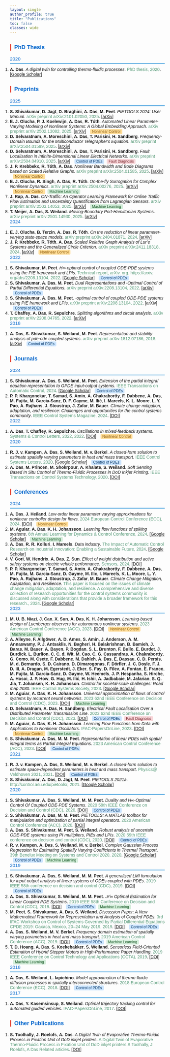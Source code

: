 ```yaml
---
layout: single
author_profile: true
title: "Publications"
toc: false
classes: wide
---
```


<html>
<head>
  <meta charset="UTF-8">
  <title>Amritam Das - Publication List</title>
  <style>
    body { font-family: Arial, sans-serif; margin: 0; }
    h2 { 
        margin-top: 0; 
        font-size: 1.1em; 
        font-weight: normal; 
        color: #0066cc;  /* Light blue */
        border-bottom: 2px solid #3498db;  /* Bright blue */
        padding-bottom: 5px;
        margin-bottom: 10px;
    }
    h3 { 
        margin-top: 30px; 
        color: #0066cc;  /* Light blue */
        font-size: 1.3em; 
        font-weight: 600;
        border-left: 4px solid #e74c3c;  /* Bright red */
        padding-left: 10px;
    }
    .author-highlight { font-weight: bold; }
    .author-underline { text-decoration: underline; }
    .title-italic { font-style: italic; }
    .venue { color: #597; }  /* Original color */
    .pub-link { color: #1A0DAB; text-decoration: none; }
    .theme-tags { margin-left: 10px; }
    .tag {
      display: inline-block;
      background: #e8eaea;
      color: #356;
      border-radius: 0.3em;
      font-size: 0.85em;
      padding: 1px 6px;
      margin-right: 4px;
      font-family: Arial, sans-serif;
    }
    .tag.nonlinear { background: #FFDD99; color: #875300; }
    .tag.pde { background: #CCE5FF; color: #003366; }
    .tag.ml { background: #D4EDDA; color: #155724; }
    .tag.fault { background: #F8D7DA; color: #721c24; }
    ol { margin: 0; padding: 0; }
    li { margin: 0; padding: 0; }
  </style>
</head>
<body>
<h3>PhD Thesis</h3>
<h2>2020</h2>
<ol><li><span class="author-highlight">A. Das</span>. <span class="title-italic">A digital twin for controlling thermo-fluidic processes</span>. <span class="venue">PhD thesis, 2020</span>. [<a href="https://scholar.google.com/citations?view_op=view_citation&hl=en&user=dZ1NkwoAAAAJ&citation_for_view=dZ1NkwoAAAAJ:Wp0gIr-vW9MC">Google Scholar</a>] </li></ol>
<h3>Preprints</h3>
<h2>2025</h2>
<ol><li><span class="author-highlight">S. Shivakumar</span>, <span class="author-highlight">D. Jagt</span>, <span class="author-highlight">D. Braghini</span>, <span class="author-highlight">A. Das</span>, <span class="author-highlight">M. Peet</span>. <span class="title-italic">PIETOOLS 2024: User Manual</span>. <span class="venue">arXiv preprint arXiv:2101.02050, 2025</span>. [<a href="https://arxiv.org/abs/2101.02050">arXiv</a>] </li><li><span class="author-highlight">E. J. Olucha</span>, <span class="author-highlight">P. J. Koelewijn</span>, <span class="author-highlight">A. Das</span>, <span class="author-highlight">R. Tóth</span>. <span class="title-italic">Automated Linear Parameter-Varying Modeling of Nonlinear Systems: A Global Embedding Approach</span>. <span class="venue">arXiv preprint arXiv:2502.13082, 2025</span>. [<a href="https://arxiv.org/abs/2502.13082">arXiv</a>] <span class="theme-tags"><span class="tag nonlinear">Nonlinear Control</span></span></li><li><span class="author-highlight">D. Selvaratnam</span>, <span class="author-highlight">A. Moreschini</span>, <span class="author-highlight">A. Das</span>, <span class="author-highlight">T. Parisini</span>, <span class="author-highlight">H. Sandberg</span>. <span class="title-italic">Frequency-Domain Bounds for the Multiconductor Telegrapher's Equation</span>. <span class="venue">arXiv preprint arXiv:2504.01599, 2025</span>. [<a href="https://arxiv.org/abs/2504.01599">arXiv</a>] </li><li><span class="author-highlight">D. Selvaratnam</span>, <span class="author-highlight">A. Moreschini</span>, <span class="author-highlight">A. Das</span>, <span class="author-highlight">T. Parisini</span>, <span class="author-highlight">H. Sandberg</span>. <span class="title-italic">Fault Localisation in Infinite-Dimensional Linear Electrical Networks</span>. <span class="venue">arXiv preprint arXiv:2504.04910, 2025</span>. [<a href="https://arxiv.org/abs/2504.04910">arXiv</a>] <span class="theme-tags"><span class="tag pde">Control of PDEs</span> <span class="tag fault">Fault Diagnosis</span></span></li><li><span class="author-highlight">J. P. Krebbekx</span>, <span class="author-highlight">R. Tóth</span>, <span class="author-highlight">A. Das</span>. <span class="title-italic">Nonlinear Bandwidth and Bode Diagrams based on Scaled Relative Graphs</span>. <span class="venue">arXiv preprint arXiv:2504.01585, 2025</span>. [<a href="https://arxiv.org/abs/2504.01585">arXiv</a>] <span class="theme-tags"><span class="tag nonlinear">Nonlinear Control</span></span></li><li><span class="author-highlight">E. J. Olucha</span>, <span class="author-highlight">R. Singh</span>, <span class="author-highlight">A. Das</span>, <span class="author-highlight">R. Tóth</span>. <span class="title-italic">On-the-fly Surrogation for Complex Nonlinear Dynamics</span>. <span class="venue">arXiv preprint arXiv:2504.00276, 2025</span>. [<a href="https://arxiv.org/abs/2504.00276">arXiv</a>] <span class="theme-tags"><span class="tag nonlinear">Nonlinear Control</span> <span class="tag ml">Machine Learning</span></span></li><li><span class="author-highlight">J. Rap</span>, <span class="author-highlight">A. Das</span>. <span class="title-italic">ON-Traffic: An Operator Learning Framework for Online Traffic Flow Estimation and Uncertainty Quantification from Lagrangian Sensors</span>. <span class="venue">arXiv preprint arXiv:2503.14053, 2025</span>. [<a href="https://arxiv.org/abs/2503.14053">arXiv</a>] <span class="theme-tags"><span class="tag ml">Machine Learning</span></span></li><li><span class="author-highlight">T. Meijer</span>, <span class="author-highlight">A. Das</span>, <span class="author-highlight">S. Weiland</span>. <span class="title-italic">Moving-Boundary Port-Hamiltonian Systems</span>. <span class="venue">arXiv preprint arXiv:2501.14930, 2025</span>. [<a href="https://arxiv.org/abs/2501.14930">arXiv</a>] </li></ol>
<h2>2024</h2>
<ol><li><span class="author-highlight">E. J. Olucha</span>, <span class="author-highlight">B. Terzin</span>, <span class="author-highlight">A. Das</span>, <span class="author-highlight">R. Tóth</span>. <span class="title-italic">On the reduction of linear parameter-varying state-space models</span>. <span class="venue">arXiv preprint arXiv:2404.01871, 2024</span>. [<a href="https://arxiv.org/abs/2404.01871">arXiv</a>] </li><li><span class="author-highlight">J. P. Krebbekx</span>, <span class="author-highlight">R. Tóth</span>, <span class="author-highlight">A. Das</span>. <span class="title-italic">Scaled Relative Graph Analysis of Lur’e Systems and the Generalized Circle Criterion</span>. <span class="venue">arXiv preprint arXiv:2411.18318, 2024</span>. [<a href="https://arxiv.org/abs/2411.18318">arXiv</a>] <span class="theme-tags"><span class="tag nonlinear">Nonlinear Control</span></span></li></ol>
<h2>2022</h2>
<ol><li><span class="author-highlight">S. Shivakumar</span>, <span class="author-highlight">M. Peet</span>. <span class="title-italic">H∞-optimal control of coupled ODE-PDE systems using the PIE framework and LPIs</span>. <span class="venue">Technical report, arXiv. org. https://arxiv. org/abs/2208.13104, 2022</span>. [<a href="https://scholar.google.com/citations?view_op=view_citation&hl=en&user=dZ1NkwoAAAAJ&cstart=20&pagesize=80&citation_for_view=dZ1NkwoAAAAJ:isC4tDSrTZIC">Google Scholar</a>] <span class="theme-tags"><span class="tag pde">Control of PDEs</span></span></li><li><span class="author-highlight">S. Shivakumar</span>, <span class="author-highlight">A. Das</span>, <span class="author-highlight">M. Peet</span>. <span class="title-italic">Dual Representations and -Optimal Control of Partial Differential Equations</span>. <span class="venue">arXiv preprint arXiv:2208.13104, 2022</span>. [<a href="https://arxiv.org/abs/2208.13104">arXiv</a>] <span class="theme-tags"><span class="tag pde">Control of PDEs</span></span></li><li><span class="author-highlight">S. Shivakumar</span>, <span class="author-highlight">A. Das</span>, <span class="author-highlight">M. Peet</span>. <span class="title-italic">-optimal control of coupled ODE-PDE systems using PIE framework and LPIs</span>. <span class="venue">arXiv preprint arXiv:2208.13104, 2022</span>. [<a href="https://arxiv.org/abs/2208.13104">arXiv</a>] <span class="theme-tags"><span class="tag pde">Control of PDEs</span></span></li><li><span class="author-highlight">T. Chaffey</span>, <span class="author-highlight">A. Das</span>, <span class="author-highlight">R. Sepulchre</span>. <span class="title-italic">Splitting algorithms and circuit analysis</span>. <span class="venue">arXiv preprint arXiv:2208.04765, 2022</span>. [<a href="https://arxiv.org/abs/2208.04765">arXiv</a>] </li></ol>
<h2>2018</h2>
<ol><li><span class="author-highlight">A. Das</span>, <span class="author-highlight">S. Shivakumar</span>, <span class="author-highlight">S. Weiland</span>, <span class="author-highlight">M. Peet</span>. <span class="title-italic">Representation and stability analysis of pde-ode coupled systems</span>. <span class="venue">arXiv preprint arXiv:1812.07186, 2018</span>. [<a href="https://arxiv.org/abs/1812.07186">arXiv</a>] <span class="theme-tags"><span class="tag pde">Control of PDEs</span></span></li></ol>
<h3>Journals</h3>
<h2>2024</h2>
<ol><li><span class="author-highlight">S. Shivakumar</span>, <span class="author-highlight">A. Das</span>, <span class="author-highlight">S. Weiland</span>, <span class="author-highlight">M. Peet</span>. <span class="title-italic">Extension of the partial integral equation representation to GPDE input-output systems</span>. <span class="venue">IEEE Transactions on Automatic Control, 2024</span>. [<a href="https://scholar.google.com/citations?view_op=view_citation&hl=en&user=dZ1NkwoAAAAJ&citation_for_view=dZ1NkwoAAAAJ:M3ejUd6NZC8C">Google Scholar</a>] <span class="theme-tags"><span class="tag pde">Control of PDEs</span></span></li><li><span class="author-highlight">P. P. Khargonekar</span>, <span class="author-highlight">T. Samad</span>, <span class="author-highlight">S. Amin</span>, <span class="author-highlight">A. Chakrabortty</span>, <span class="author-highlight">F. Dabbene</span>, <span class="author-highlight">A. Das</span>, <span class="author-highlight">M. Fujita</span>, <span class="author-highlight">M. Garcia-Sanz</span>, <span class="author-highlight">D. F. Gayme</span>, <span class="author-highlight">M. Ilić</span>, <span class="author-highlight">I. Mareels</span>, <span class="author-highlight">K. L. Moore</span>, <span class="author-highlight">L. Y. Pao</span>, <span class="author-highlight">A. Rajhans</span>, <span class="author-highlight">J. Stoustrup</span>, <span class="author-highlight">J. Zafar</span>, <span class="author-highlight">M. Bauer</span>. <span class="title-italic">Climate change mitigation, adaptation, and resilience: Challenges and opportunities for the control systems community</span>. <span class="venue">IEEE Control Systems Magazine, 2024</span>. [<a href="https://doi.org/10.1109/mcs.2024.3382377">DOI</a>] </li></ol>
<h2>2022</h2>
<ol><li><span class="author-highlight">A. Das</span>, <span class="author-highlight">T. Chaffey</span>, <span class="author-highlight">R. Sepulchre</span>. <span class="title-italic">Oscillations in mixed-feedback systems</span>. <span class="venue">Systems & Control Letters, 2022, 2022</span>. [<a href="https://doi.org/10.1016/j.sysconle.2022.105289">DOI</a>] <span class="theme-tags"><span class="tag nonlinear">Nonlinear Control</span></span></li></ol>
<h2>2020</h2>
<ol><li><span class="author-highlight">R. J. v. Kampen</span>, <span class="author-highlight">A. Das</span>, <span class="author-highlight">S. Weiland</span>, <span class="author-highlight">M. v. Berkel</span>. <span class="title-italic">A closed-form solution to estimate spatially varying parameters in heat and mass transport</span>. <span class="venue">IEEE Control Systems Letters, 2020</span>. [<a href="https://scholar.google.com/citations?view_op=view_citation&hl=en&user=dZ1NkwoAAAAJ&citation_for_view=dZ1NkwoAAAAJ:8k81kl-MbHgC">Google Scholar</a>] <span class="theme-tags"><span class="tag pde">Control of PDEs</span></span></li><li><span class="author-highlight">A. Das</span>, <span class="author-highlight">M. Princen</span>, <span class="author-highlight">M. Shokrpour</span>, <span class="author-highlight">A. Khalate</span>, <span class="author-highlight">S. Weiland</span>. <span class="title-italic">Soft Sensing Based In Situ Control of Thermo-Fluidic Processes in DoD Inkjet Printing</span>. <span class="venue">IEEE Transactions on Control Systems Technology, 2020</span>. [<a href="https://doi.org/10.20944/preprints202003.0355.v1">DOI</a>] </li></ol>
<h3>Conferences</h3>
<h2>2024</h2>
<ol><li><span class="author-highlight">A. Das</span>, <span class="author-highlight">J. Heiland</span>. <span class="title-italic">Low-order linear parameter varying approximations for nonlinear controller design for flows</span>. <span class="venue">2024 European Control Conference (ECC), 2024</span>. [<a href="https://doi.org/10.23919/ecc64448.2024.10591292">DOI</a>] <span class="theme-tags"><span class="tag nonlinear">Nonlinear Control</span></span></li><li><span class="author-highlight">M. Aguiar</span>, <span class="author-highlight">A. Das</span>, <span class="author-highlight">K. H. Johansson</span>. <span class="title-italic">Learning flow functions of spiking systems</span>. <span class="venue">6th Annual Learning for Dynamics & Control Conference, 2024</span>. [<a href="https://scholar.google.com/citations?view_op=view_citation&hl=en&user=dZ1NkwoAAAAJ&cstart=20&pagesize=80&citation_for_view=dZ1NkwoAAAAJ:4JMBOYKVnBMC">Google Scholar</a>] <span class="theme-tags"><span class="tag ml">Machine Learning</span></span></li><li><span class="author-highlight">A. Das</span>, <span class="author-highlight">R. R. Kolluri</span>, <span class="author-highlight">I. Mareels</span>. <span class="title-italic">Data industry</span>. <span class="venue">The Impact of Automatic Control Research on Industrial Innovation: Enabling a Sustainable Future, 2024</span>. [<a href="https://scholar.google.com/citations?view_op=view_citation&hl=en&user=dZ1NkwoAAAAJ&cstart=20&pagesize=80&citation_for_view=dZ1NkwoAAAAJ:RHpTSmoSYBkC">Google Scholar</a>] </li><li><span class="author-highlight">V. Gori</span>, <span class="author-highlight">W. Hendrix</span>, <span class="author-highlight">A. Das</span>, <span class="author-highlight">Z. Sun</span>. <span class="title-italic">Effect of weight distribution and active safety systems on electric vehicle performance</span>. <span class="venue">Sensors, 2024</span>. [<a href="https://doi.org/10.3390/s24113557">DOI</a>] </li><li><span class="author-highlight">P. P. Khargonekar</span>, <span class="author-highlight">T. Samad</span>, <span class="author-highlight">S. Amin</span>, <span class="author-highlight">A. Chakrabortty</span>, <span class="author-highlight">F. Dabbene</span>, <span class="author-highlight">A. Das</span>, <span class="author-highlight">M. Fujita</span>, <span class="author-highlight">M. Garcia-Sanz</span>, <span class="author-highlight">D. Gayme</span>, <span class="author-highlight">M. Ilic</span>, <span class="author-highlight">I. Mareels</span>, <span class="author-highlight">K. L. Moore</span>, <span class="author-highlight">L. Y. Pao</span>, <span class="author-highlight">A. Rajhans</span>, <span class="author-highlight">J. Stoustrup</span>, <span class="author-highlight">J. Zafar</span>, <span class="author-highlight">M. Bauer</span>. <span class="title-italic">Climate Change Mitigation, Adaptation, and Resilience</span>. <span class="venue">This paper is focused on the issues of climate change mitigation, adaptation, and resilience. A comprehensive and diverse collection of research opportunities for the control systems community is discussed along with considerations that provide a broader framework for this research., 2024</span>. [<a href="https://scholar.google.com/citations?view_op=view_citation&hl=en&user=dZ1NkwoAAAAJ&cstart=20&pagesize=80&citation_for_view=dZ1NkwoAAAAJ:hMod-77fHWUC">Google Scholar</a>] </li></ol>
<h2>2023</h2>
<ol><li><span class="author-highlight">M. U. B. Niazi</span>, <span class="author-highlight">J. Cao</span>, <span class="author-highlight">X. Sun</span>, <span class="author-highlight">A. Das</span>, <span class="author-highlight">K. H. Johansson</span>. <span class="title-italic">Learning-based design of Luenberger observers for autonomous nonlinear systems</span>. <span class="venue">2023 American Control Conference (ACC), 2023</span>. [<a href="https://doi.org/10.23919/acc55779.2023.10156294">DOI</a>] <span class="theme-tags"><span class="tag nonlinear">Nonlinear Control</span> <span class="tag ml">Machine Learning</span></span></li><li><span class="author-highlight">A. Alleyne</span>, <span class="author-highlight">F. Allgöwer</span>, <span class="author-highlight">A. D. Ames</span>, <span class="author-highlight">S. Amin</span>, <span class="author-highlight">J. Anderson</span>, <span class="author-highlight">A. M. Annaswamy</span>, <span class="author-highlight">P. J. Antsaklis</span>, <span class="author-highlight">N. Bagheri</span>, <span class="author-highlight">H. Balakrishnan</span>, <span class="author-highlight">B. Bamieh</span>, <span class="author-highlight">J. Baras</span>, <span class="author-highlight">M. Bauer</span>, <span class="author-highlight">A. Bayen</span>, <span class="author-highlight">P. Bogdan</span>, <span class="author-highlight">S. L. Brunton</span>, <span class="author-highlight">F. Bullo</span>, <span class="author-highlight">E. Burdet</span>, <span class="author-highlight">J. Burdick</span>, <span class="author-highlight">L. Burlion</span>, <span class="author-highlight">C. C. d. Wit</span>, <span class="author-highlight">M. Cao</span>, <span class="author-highlight">C. G. Cassandras</span>, <span class="author-highlight">A. Chakrabortty</span>, <span class="author-highlight">G. Como</span>, <span class="author-highlight">M. Csete</span>, <span class="author-highlight">F. Dabbene</span>, <span class="author-highlight">M. Dahleh</span>, <span class="author-highlight">A. Das</span>, <span class="author-highlight">E. Dassau</span>, <span class="author-highlight">C. D. Persis</span>, <span class="author-highlight">M. d. Bernardo</span>, <span class="author-highlight">S. D. Cairano</span>, <span class="author-highlight">D. Dimarogonas</span>, <span class="author-highlight">F. Dörfler</span>, <span class="author-highlight">J. C. Doyle</span>, <span class="author-highlight">F. J. D. III</span>, <span class="author-highlight">A. Dragan</span>, <span class="author-highlight">M. Egerstedt</span>, <span class="author-highlight">J. Eker</span>, <span class="author-highlight">S. Fay</span>, <span class="author-highlight">D. Filev</span>, <span class="author-highlight">A. Fontan</span>, <span class="author-highlight">E. Franco</span>, <span class="author-highlight">M. Fujita</span>, <span class="author-highlight">M. Garcia-Sanz</span>, <span class="author-highlight">D. Gayme</span>, <span class="author-highlight">W. Heemels</span>, <span class="author-highlight">J. P. Hespanha</span>, <span class="author-highlight">S. Hirche</span>, <span class="author-highlight">A. Hosoi</span>, <span class="author-highlight">J. P. How</span>, <span class="author-highlight">G. Hug</span>, <span class="author-highlight">M. Ilić</span>, <span class="author-highlight">H. Ishii</span>, <span class="author-highlight">A. Jadbabaie</span>, <span class="author-highlight">M. Jafarian</span>, <span class="author-highlight">S. Q. Jia</span>, <span class="author-highlight">T. Johansen</span>, <span class="author-highlight">K. H. Johansson</span>. <span class="title-italic">Control for societal-scale challenges: Road map 2030</span>. <span class="venue">IEEE Control Systems Society, 2023</span>. [<a href="https://scholar.google.com/citations?view_op=view_citation&hl=en&user=dZ1NkwoAAAAJ&citation_for_view=dZ1NkwoAAAAJ:k_IJM867U9cC">Google Scholar</a>] </li><li><span class="author-highlight">M. Aguiar</span>, <span class="author-highlight">A. Das</span>, <span class="author-highlight">K. H. Johansson</span>. <span class="title-italic">Universal approximation of flows of control systems by recurrent neural networks</span>. <span class="venue">2023 62nd IEEE Conference on Decision and Control (CDC), 2023</span>. [<a href="https://doi.org/10.1109/cdc49753.2023.10383457">DOI</a>] <span class="theme-tags"><span class="tag ml">Machine Learning</span></span></li><li><span class="author-highlight">D. Selvaratnam</span>, <span class="author-highlight">A. Das</span>, <span class="author-highlight">H. Sandberg</span>. <span class="title-italic">Electrical Fault Localisation Over a Distributed Parameter Transmission Line</span>. <span class="venue">2023 62nd IEEE Conference on Decision and Control (CDC), 2023</span>. [<a href="https://doi.org/10.1109/cdc49753.2023.10383452">DOI</a>] <span class="theme-tags"><span class="tag pde">Control of PDEs</span> <span class="tag fault">Fault Diagnosis</span></span></li><li><span class="author-highlight">M. Aguiar</span>, <span class="author-highlight">A. Das</span>, <span class="author-highlight">K. H. Johansson</span>. <span class="title-italic">Learning Flow Functions from Data with Applications to Nonlinear Oscillators</span>. <span class="venue">IFAC-PapersOnLine, 2023</span>. [<a href="https://doi.org/10.1016/j.ifacol.2023.10.1738">DOI</a>] <span class="theme-tags"><span class="tag nonlinear">Nonlinear Control</span> <span class="tag ml">Machine Learning</span></span></li><li><span class="author-highlight">S. Shivakumar</span>, <span class="author-highlight">A. Das</span>, <span class="author-highlight">M. M. Peet</span>. <span class="title-italic">Representation of linear PDEs with spatial integral terms as Partial Integral Equations</span>. <span class="venue">2023 American Control Conference (ACC), 2023</span>. [<a href="https://doi.org/10.23919/acc55779.2023.10156465">DOI</a>] <span class="theme-tags"><span class="tag pde">Control of PDEs</span></span></li></ol>
<h2>2021</h2>
<ol><li><span class="author-highlight">R. J. v. Kampen</span>, <span class="author-highlight">A. Das</span>, <span class="author-highlight">S. Weiland</span>, <span class="author-highlight">M. v. Berkel</span>. <span class="title-italic">A closed-form solution to estimate space-dependent parameters in heat and mass transport</span>. <span class="venue">Physics@ Veldhoven 2021, 2021</span>. [<a href="https://doi.org/10.1109/lcsys.2020.3042933">DOI</a>] <span class="theme-tags"><span class="tag pde">Control of PDEs</span></span></li><li><span class="author-highlight">S. Shivakumar</span>, <span class="author-highlight">A. Das</span>, <span class="author-highlight">D. Jagt</span>, <span class="author-highlight">M. Peet</span>. <span class="title-italic">PIETOOLS 2021a</span>. <span class="venue">http://control.asu.edu/pietools/, 2021</span>. [<a href="https://scholar.google.com/citations?view_op=view_citation&hl=en&user=dZ1NkwoAAAAJ&cstart=20&pagesize=80&citation_for_view=dZ1NkwoAAAAJ:YOwf2qJgpHMC">Google Scholar</a>] </li></ol>
<h2>2020</h2>
<ol><li><span class="author-highlight">S. Shivakumar</span>, <span class="author-highlight">A. Das</span>, <span class="author-highlight">S. Weiland</span>, <span class="author-highlight">M. M. Peet</span>. <span class="title-italic">Duality and H∞-Optimal Control Of Coupled ODE-PDE Systems</span>. <span class="venue">2020 59th IEEE Conference on Decision and Control (CDC), 2020</span>. [<a href="https://doi.org/10.1109/cdc42340.2020.9303989">DOI</a>] <span class="theme-tags"><span class="tag pde">Control of PDEs</span></span></li><li><span class="author-highlight">S. Shivakumar</span>, <span class="author-highlight">A. Das</span>, <span class="author-highlight">M. M. Peet</span>. <span class="title-italic">PIETOOLS: A MATLAB toolbox for manipulation and optimization of partial integral operators</span>. <span class="venue">2020 American Control Conference (ACC), 2020</span>. [<a href="https://doi.org/10.23919/acc45564.2020.9147712">DOI</a>] </li><li><span class="author-highlight">A. Das</span>, <span class="author-highlight">S. Shivakumar</span>, <span class="author-highlight">M. Peet</span>, <span class="author-highlight">S. Weiland</span>. <span class="title-italic">Robust analysis of uncertain ODE-PDE systems using PI multipliers, PIEs and LPIs</span>. <span class="venue">2020 59th IEEE conference on decision and control (CDC), 2020</span>. [<a href="https://doi.org/10.1109/cdc42340.2020.9303892">DOI</a>] <span class="theme-tags"><span class="tag pde">Control of PDEs</span></span></li><li><span class="author-highlight">R. v. Kampen</span>, <span class="author-highlight">A. Das</span>, <span class="author-highlight">S. Weiland</span>, <span class="author-highlight">M. v. Berkel</span>. <span class="title-italic">Complex Gaussian Process Regression for Estimating Spatially Varying Coefficients in Thermal Transport</span>. <span class="venue">39th Benelux Meeting on Systems and Control 2020, 2020</span>. [<a href="https://scholar.google.com/citations?view_op=view_citation&hl=en&user=dZ1NkwoAAAAJ&cstart=20&pagesize=80&citation_for_view=dZ1NkwoAAAAJ:KlAtU1dfN6UC">Google Scholar</a>] <span class="theme-tags"><span class="tag pde">Control of PDEs</span> <span class="tag ml">Machine Learning</span></span></li></ol>
<h2>2019</h2>
<ol><li><span class="author-highlight">S. Shivakumar</span>, <span class="author-highlight">A. Das</span>, <span class="author-highlight">S. Weiland</span>, <span class="author-highlight">M. M. Peet</span>. <span class="title-italic">A generalized LMI formulation for input-output analysis of linear systems of ODEs coupled with PDEs</span>. <span class="venue">2019 IEEE 58th conference on decision and control (CDC), 2019</span>. [<a href="https://doi.org/10.1109/cdc40024.2019.9030224">DOI</a>] <span class="theme-tags"><span class="tag pde">Control of PDEs</span></span></li><li><span class="author-highlight">A. Das</span>, <span class="author-highlight">S. Shivakumar</span>, <span class="author-highlight">S. Weiland</span>, <span class="author-highlight">M. M. Peet</span>. <span class="title-italic">ℋ∞ Optimal Estimation for Linear Coupled PDE Systems</span>. <span class="venue">2019 IEEE 58th Conference on Decision and Control (CDC), 2019</span>. [<a href="https://doi.org/10.1109/cdc40024.2019.9029595">DOI</a>] <span class="theme-tags"><span class="tag pde">Control of PDEs</span> <span class="tag ml">Machine Learning</span></span></li><li><span class="author-highlight">M. Peet</span>, <span class="author-highlight">S. Shivakumar</span>, <span class="author-highlight">A. Das</span>, <span class="author-highlight">S. Weiland</span>. <span class="title-italic">Discussion Paper: A New Mathematical Framework for Representation and Analysis of Coupled PDEs</span>. <span class="venue">3rd IFAC Workshop on Control of Systems Governed by Partial Differential Equations CPDE 2019: Oaxaca, Mexico, 20–24 May 2019, 2019</span>. [<a href="https://doi.org/10.1016/j.ifacol.2019.08.023">DOI</a>] <span class="theme-tags"><span class="tag pde">Control of PDEs</span></span></li><li><span class="author-highlight">A. Das</span>, <span class="author-highlight">S. Weiland</span>, <span class="author-highlight">M. V. Berkel</span>. <span class="title-italic">Frequency domain estimation of spatially varying parameters in heat and mass transport</span>. <span class="venue">2019 American Control Conference (ACC), 2019</span>. [<a href="https://doi.org/10.23919/acc.2019.8814465">DOI</a>] <span class="theme-tags"><span class="tag pde">Control of PDEs</span> <span class="tag ml">Machine Learning</span></span></li><li><span class="author-highlight">T. D. Hoang</span>, <span class="author-highlight">A. Das</span>, <span class="author-highlight">S. Koekebakker</span>, <span class="author-highlight">S. Weiland</span>. <span class="title-italic">Sensorless Field-Oriented Estimation of Hybrid Stepper Motors in High-Performance Paper Handling</span>. <span class="venue">2019 IEEE Conference on Control Technology and Applications (CCTA), 2019</span>. [<a href="https://doi.org/10.1109/ccta.2019.8920549">DOI</a>] <span class="theme-tags"><span class="tag ml">Machine Learning</span></span></li></ol>
<h2>2018</h2>
<ol><li><span class="author-highlight">A. Das</span>, <span class="author-highlight">S. Weiland</span>, <span class="author-highlight">L. Iapichino</span>. <span class="title-italic">Model approximation of thermo-fluidic diffusion processes in spatially interconnected structures</span>. <span class="venue">2018 European Control Conference (ECC), 2018</span>. [<a href="https://doi.org/10.23919/ecc.2018.8550146">DOI</a>] <span class="theme-tags"><span class="tag pde">Control of PDEs</span></span></li></ol>
<h2>2017</h2>
<ol><li><span class="author-highlight">A. Das</span>, <span class="author-highlight">Y. Kasemsinsup</span>, <span class="author-highlight">S. Weiland</span>. <span class="title-italic">Optimal trajectory tracking control for automated guided vehicles</span>. <span class="venue">IFAC-PapersOnLine, 2017</span>. [<a href="https://doi.org/10.1016/j.ifacol.2017.08.050">DOI</a>] </li></ol>
<h3>Other Publications</h3>
<ol><li><span class="author-highlight">S. Toolhally</span>, <span class="author-highlight">J. Roelofs</span>, <span class="author-highlight">A. Das</span>. <span class="title-italic">A Digital Twin of Evaporative Thermo-Fluidic Process in Fixation Unit of DoD inkjet printers</span>. <span class="venue">A Digital Twin of Evaporative Thermo-Fluidic Process in Fixation Unit of DoD inkjet printers
S Toolhally, J Roelofs, A Das
Related articles</span>. [<a href="https://doi.org/10.20944/preprints202003.0355.v1">DOI</a>] </li></ol></body></html>